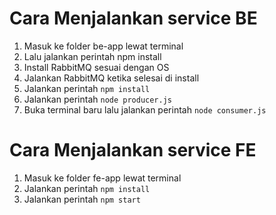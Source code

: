 # Cara Menjalankan service BE

1.  Masuk ke folder be-app lewat terminal
2.  Lalu jalankan perintah npm install
3.  Install RabbitMQ sesuai dengan OS
4.  Jalankan RabbitMQ ketika selesai di install
5.  Jalankan perintah `npm install`
6.  Jalankan perintah `node producer.js`
7.  Buka terminal baru lalu jalankan perintah `node consumer.js`

# Cara Menjalankan service FE

1.  Masuk ke folder fe-app lewat terminal
2.  Jalankan perintah `npm install`
3.  Jalankan perintah `npm start`